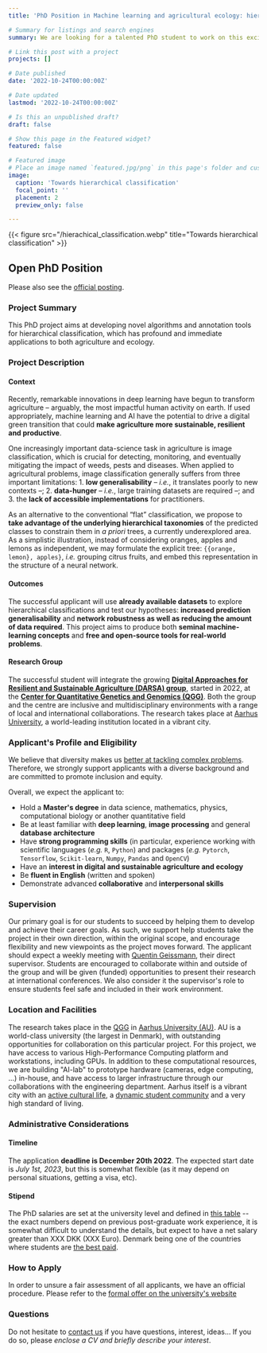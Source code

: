 ```yaml
---
title: 'PhD Position in Machine learning and agricultural ecology: hierarchical deep learning for better automatic pest classification and biodiversity monitoring in agroecosystems'

# Summary for listings and search engines
summary: We are looking for a talented PhD student to work on this exciting project at Aarhus University.

# Link this post with a project
projects: []

# Date published
date: '2022-10-24T00:00:00Z'

# Date updated
lastmod: '2022-10-24T00:00:00Z'

# Is this an unpublished draft?
draft: false

# Show this page in the Featured widget?
featured: false

# Featured image
# Place an image named `featured.jpg/png` in this page's folder and customize its options here.
image:
  caption: 'Towards hierarchical classification'
  focal_point: ''
  placement: 2
  preview_only: false

---
```

{{< figure src="/hierachical_classification.webp" title="Towards hierarchical classification" >}}

## Open PhD Position

Please also see the [official posting](https://phd.tech.au.dk/for-applicants/apply-here/saeropslag/phd-in-machine-learning-and-agricultural-ecology-hierarchical-deep-learning-for-better-automatic-pest-classification-and-biodiversity-monitoring-in-agroecosystems).

### Project Summary

This PhD project aims at developing novel algorithms and annotation tools for hierarchical classification, which has profound and immediate applications to both agriculture and ecology.

### Project Description

#### Context
Recently, remarkable innovations in deep learning have begun to transform agriculture – arguably, the most impactful human activity on earth. If used appropriately, machine learning and AI have the potential to drive a digital green transition that could **make agriculture more sustainable, resilient and productive**.

One increasingly important data-science task in agriculture is image classification, which is crucial for detecting, monitoring, and eventually mitigating the impact of weeds, pests and diseases. When applied to agricultural problems, image classification generally suffers from three important limitations: 1. **low generalisability** – *i.e.*, it translates poorly to new contexts –; 2. **data-hunger** – *i.e.*, large training datasets are required –; and 3. the **lack of accessible implementations** for practitioners.

As an alternative to the conventional “flat” classification, we propose to **take advantage of the underlying hierarchical taxonomies** of the predicted classes to constrain them in *a priori* trees, a currently underexplored area. As a simplistic illustration, instead of considering oranges, apples and lemons as independent, we may formulate the explicit tree: `{{orange, lemon}, apples}`, *i.e.* grouping citrus fruits, and embed this representation in the structure of a neural network. 

#### Outcomes
The successful applicant will use **already available datasets** to explore hierarchical classifications and test our hypotheses: **increased prediction generalisability** and **network robustness as well as reducing the amount of data required**. This project aims to produce both **seminal machine-learning concepts** and **free and open-source tools for real-world problems**.

#### Research Group
The successful student will integrate the growing **[Digital Approaches for Resilient and Sustainable Agriculture (DARSA) group](/)**, started in 2022, at the **[Center for Quantitative Genetics and Genomics (QGG)](https://qgg.au.dk/en)**. Both the group and the centre are inclusive and multidisciplinary environments with a range of local and international collaborations. The research takes place at [Aarhus University](https://international.au.dk), a world-leading institution located in a vibrant city.

### Applicant's Profile and Eligibility


We believe that diversity makes us [better at tackling complex problems](https://www.pnas.org/doi/abs/10.1073/pnas.1700616114).
Therefore, we strongly support applicants with a diverse background and are committed to promote inclusion and equity.

Overall, we expect the applicant to:
* Hold a **Master's degree** in data science, mathematics, physics, computational biology or another quantitative field
* Be at least familiar with **deep learning**, **image processing** and general **database architecture**
* Have **strong programming skills** (in particular, experience working with scientific languages (*e.g.* `R`, `Python`) and packages (*e.g.* `Pytorch`, `Tensorflow`, `Scikit-learn`, `Numpy`, `Pandas` and `OpenCV`) 
* Have an **interest in digital and sustainable agriculture and ecology**
* Be **fluent in English** (written and spoken) 
* Demonstrate advanced **collaborative** and **interpersonal skills**

### Supervision

Our primary goal is for our students to succeed by helping them to develop and achieve their career goals. As such, we support help students take the project in their own direction, within the original scope, and encourage flexibility and new viewpoints as the project moves forward. The applicant should expect a weekly meeting with [Quentin Geissmann](auto-qgeissmann), their direct supervisor. Students are encouraged to collaborate within and outside of the group and will be given (funded) opportunities to present their research at international conferences. We also consider it the supervisor's role to ensure students feel safe and included in their work environment.



### Location and Facilities

The research takes place in the [QGG](https://qgg.au.dk/en/) in [Aarhus University (AU)](https://international.au.dk/).
AU is a world-class university (the largest in Denmark), with outstanding opportunities for collaboration on this particular project.
For this project, we have access to various High-Performance Computing platform and workstations, including GPUs.
In addition to these computational resources, we are building  "AI-lab" to prototype hardware (cameras, edge computing, ...) in-house, and have access to larger infrastructure through our collaborations with the engineering department.
Aarhus itself is a vibrant city with an [active cultural life](https://www.theguardian.com/travel/2016/apr/05/aarhus-denmark-city-of-culture-2017), a [dynamic student community](https://www.visitaarhus.com/groups/study-aarhus) and a very high standard of living.

### Administrative Considerations

#### Timeline

The application **deadline is December 20th 2022**.
The expected start date is *July 1st, 2023*, but this is somewhat flexible (as it may depend on personal situations, getting a visa, etc).

#### Stipend 

The PhD salaries are set at the university level and defined in [this table](https://www.hr.aau.dk/digitalAssets/1001/1001827_akademisk_skala_01.04.2021.pdf) -- the exact numbers depend on previous post-graduate work experience, it is somewhat difficult to understand the details, but expect to have a net salary greater than XXX DKK (XXX Euro). Denmark being one of the countries where students are [the best paid](https://www.studyinternational.com/news/highest-phd-stipend/).


### How to Apply
In order to unsure a fair assessment of all applicants, we have an official procedure. Please refer to the [formal offer on the university's website](https://phd.tech.au.dk/for-applicants/apply-here/saeropslag/phd-in-machine-learning-and-agricultural-ecology-hierarchical-deep-learning-for-better-automatic-pest-classification-and-biodiversity-monitoring-in-agroecosystems)

### Questions

Do not hesitate to [contact us](mailto:qgeissmann@qgg.au.dk) if you have questions, interest, ideas... If you do so, please *enclose a CV and briefly describe your interest*.


